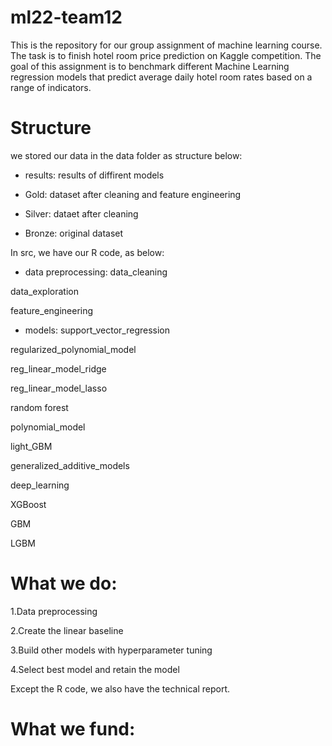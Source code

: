 # ml22-team12

This is the repository for our group assignment of machine learning course. The task is to finish hotel room price prediction on Kaggle competition. The goal of this assignment is to benchmark different Machine Learning regression models that predict average daily hotel room rates based on a range of indicators. 

# Structure 

we stored our data in the data folder as structure below: 

- results:
results of diffirent models 

- Gold:
dataset after cleaning and feature engineering 

- Silver:
dataet after cleaning 

- Bronze:
original dataset 

In src, we have our R code, as below:

- data preprocessing:
data_cleaning

data_exploration

feature_engineering

- models:
support_vector_regression

regularized_polynomial_model

reg_linear_model_ridge

reg_linear_model_lasso

random forest

polynomial_model

light_GBM

generalized_additive_models

deep_learning

XGBoost

GBM

LGBM

# What we do:

1.Data preprocessing

2.Create the linear baseline 

3.Build other models with hyperparameter tuning 

4.Select best model and retain the model 

Except the R code, we also have the technical report. 


# What we fund:
